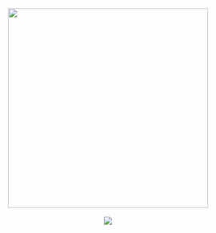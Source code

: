 

<h2 align="center">
 <a href="https://discord.com/users/952214954931544164"><img  width="400px" src="https://lanyard.kyrie25.me/api/952214954931544164?decoration=true&useDisplayName=true&animationDuration=2s&waveColor=053B50&imgStyle=square&imgBorderRadius=16px&bg=DD272700&idleMessage=İsmet+Pasham+where+is+islands"></a>
 </h2>

<center>
 
 ![](https://komarev.com/ghpvc/?username=Nemtycim&color=blue)</center>

